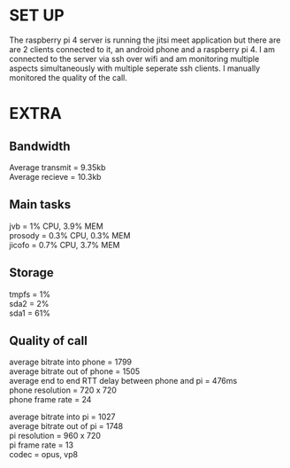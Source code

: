 # SET UP
The raspberry pi 4 server is running the jitsi meet application but there are are 2 clients connected to it, an android phone and a raspberry pi 4. I am connected to the server via ssh over wifi and am monitoring multiple aspects simultaneously with multiple seperate ssh clients. I manually monitored the quality of the call.
# EXTRA
## Bandwidth
Average transmit = 9.35kb  
Average recieve = 10.3kb  
## Main tasks
jvb = 1% CPU, 3.9% MEM  
prosody = 0.3% CPU, 0.3% MEM  
jicofo = 0.7% CPU, 3.7% MEM  
## Storage
tmpfs = 1%   
sda2 = 2%  
sda1 = 61%  
## Quality of call
average bitrate into phone = 1799  
average bitrate out of phone = 1505  
average end to end RTT delay between phone and pi = 476ms  
phone resolution = 720 x 720  
phone frame rate = 24
  
average bitrate into pi = 1027    
average bitrate out of pi = 1748  
pi resolution = 960 x 720  
pi frame rate = 13  
codec = opus, vp8
